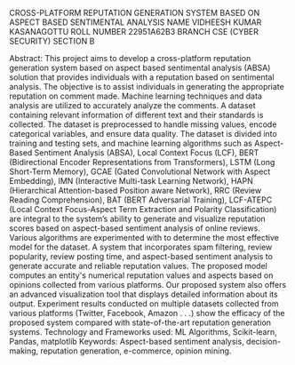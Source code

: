 CROSS-PLATFORM REPUTATION GENERATION SYSTEM BASED ON ASPECT BASED SENTIMENTAL ANALYSIS 
NAME VIDHEESH KUMAR KASANAGOTTU 
ROLL NUMBER 22951A62B3 
BRANCH CSE (CYBER SECURITY) 
SECTION B

Abstract: 
This project aims to develop a cross-platform reputation generation system based on aspect based 
sentimental analysis (ABSA) solution that provides individuals with a reputation based on 
sentimental analysis. The objective is to assist individuals in generating the appropriate 
reputation on comment made. Machine learning techniques and data analysis are utilized to 
accurately analyze the comments. A dataset containing relevant information of different text and 
their standards is collected. The dataset is preprocessed to handle missing values, encode 
categorical variables, and ensure data quality. The dataset is divided into training and testing sets, 
and machine learning algorithms such as Aspect-Based Sentiment Analysis (ABSA), Local 
Context Focus (LCF), BERT (Bidirectional Encoder Representations from Transformers), LSTM 
(Long Short-Term Memory), GCAE (Gated Convolutional Network with Aspect Embedding), 
IMN (Interactive Multi-task Learning Network), HAPN (Hierarchical Attention-based Position
aware Network), RRC (Review Reading Comprehension), BAT (BERT Adversarial Training), 
LCF-ATEPC (Local Context Focus-Aspect Term Extraction and Polarity Classification) are 
integral to the system’s ability to generate and visualize reputation scores based on aspect-based 
sentiment analysis of online reviews. Various algorithms are experimented with to determine the 
most effective model for the dataset. A system that incorporates spam filtering, review 
popularity, review posting time, and aspect-based sentiment analysis to generate accurate and 
reliable reputation values. The proposed model computes an entity's numerical reputation values 
and aspects based on opinions collected from various platforms. Our proposed system also offers 
an advanced visualization tool that displays detailed information about its output. Experiment 
results conducted on multiple datasets collected from various platforms (Twitter, Facebook, 
Amazon . . .) show the efficacy of the proposed system compared with state-of-the-art reputation 
generation systems. 
Technology and Frameworks used: ML Algorithms, Scikit-learn, Pandas, matplotlib 
Keywords: Aspect-based sentiment analysis, decision-making, reputation generation, e-commerce, 
opinion mining.
